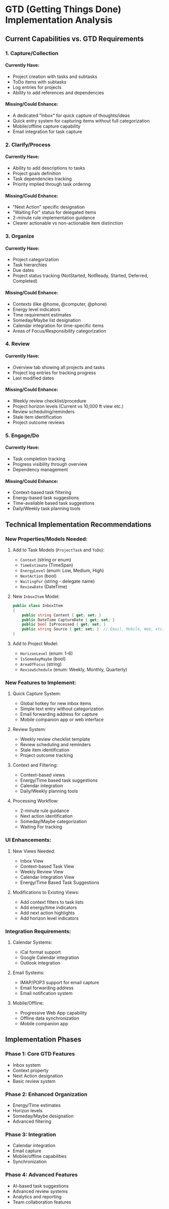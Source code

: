 # GTD (Getting Things Done) Implementation Analysis

## Current Capabilities vs. GTD Requirements

### 1. Capture/Collection

#### Currently Have:
- Project creation with tasks and subtasks
- ToDo items with subtasks
- Log entries for projects
- Ability to add references and dependencies

#### Missing/Could Enhance:
- A dedicated "Inbox" for quick capture of thoughts/ideas
- Quick entry system for capturing items without full categorization
- Mobile/offline capture capability
- Email integration for task capture

### 2. Clarify/Process

#### Currently Have:
- Ability to add descriptions to tasks
- Project goals definition
- Task dependencies tracking
- Priority implied through task ordering

#### Missing/Could Enhance:
- "Next Action" specific designation
- "Waiting For" status for delegated items
- 2-minute rule implementation guidance
- Clearer actionable vs non-actionable item distinction

### 3. Organize

#### Currently Have:
- Project categorization
- Task hierarchies
- Due dates
- Project status tracking (NotStarted, NotReady, Started, Deferred, Completed)

#### Missing/Could Enhance:
- Contexts (like @home, @computer, @phone)
- Energy level indicators
- Time requirement estimates
- Someday/Maybe list designation
- Calendar integration for time-specific items
- Areas of Focus/Responsibility categorization

### 4. Review

#### Currently Have:
- Overview tab showing all projects and tasks
- Project log entries for tracking progress
- Last modified dates

#### Missing/Could Enhance:
- Weekly review checklist/procedure
- Project horizon levels (Current vs 10,000 ft view etc.)
- Review scheduling/reminders
- Stale item identification
- Project outcome reviews

### 5. Engage/Do

#### Currently Have:
- Task completion tracking
- Progress visibility through overview
- Dependency management

#### Missing/Could Enhance:
- Context-based task filtering
- Energy-based task suggestions
- Time-available based task suggestions
- Daily/Weekly task planning tools

## Technical Implementation Recommendations

### New Properties/Models Needed:

1. Add to Task Models (`ProjectTask` and `ToDo`):
   - `Context` (string or enum)
   - `TimeEstimate` (TimeSpan)
   - `EnergyLevel` (enum: Low, Medium, High)
   - `NextAction` (bool)
   - `WaitingFor` (string - delegate name)
   - `ReviewDate` (DateTime)

2. New `InboxItem` Model:
   ```csharp
   public class InboxItem
   {
       public string Content { get; set; }
       public DateTime CaptureDate { get; set; }
       public bool IsProcessed { get; set; }
       public string Source { get; set; }  // Email, Mobile, Web, etc.
   }
   ```

3. Add to Project Model:
   - `HorizonLevel` (enum: 1-6)
   - `IsSomedayMaybe` (bool)
   - `AreaOfFocus` (string)
   - `ReviewSchedule` (enum: Weekly, Monthly, Quarterly)

### New Features to Implement:

1. Quick Capture System:
   - Global hotkey for new inbox items
   - Simple text entry without categorization
   - Email forwarding address for capture
   - Mobile companion app or web interface

2. Review System:
   - Weekly review checklist template
   - Review scheduling and reminders
   - Stale item identification
   - Project outcome tracking

3. Context and Filtering:
   - Context-based views
   - Energy/Time based task suggestions
   - Calendar integration
   - Daily/Weekly planning tools

4. Processing Workflow:
   - 2-minute rule guidance
   - Next action identification
   - Someday/Maybe categorization
   - Waiting For tracking

### UI Enhancements:

1. New Views Needed:
   - Inbox View
   - Context-based Task View
   - Weekly Review View
   - Calendar Integration View
   - Energy/Time Based Task Suggestions

2. Modifications to Existing Views:
   - Add context filters to task lists
   - Add energy/time indicators
   - Add next action highlights
   - Add horizon level indicators

### Integration Requirements:

1. Calendar Systems:
   - iCal format support
   - Google Calendar integration
   - Outlook integration

2. Email Systems:
   - IMAP/POP3 support for email capture
   - Email forwarding address
   - Email notification system

3. Mobile/Offline:
   - Progressive Web App capability
   - Offline data synchronization
   - Mobile companion app

## Implementation Phases

### Phase 1: Core GTD Features
- Inbox system
- Context property
- Next Action designation
- Basic review system

### Phase 2: Enhanced Organization
- Energy/Time estimates
- Horizon levels
- Someday/Maybe designation
- Advanced filtering

### Phase 3: Integration
- Calendar integration
- Email capture
- Mobile/offline capabilities
- Synchronization

### Phase 4: Advanced Features
- AI-based task suggestions
- Advanced review systems
- Analytics and reporting
- Team collaboration features 